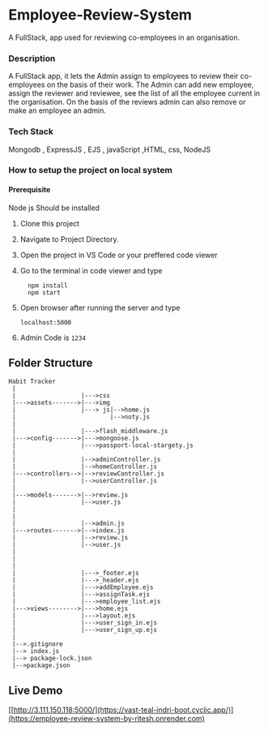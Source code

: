 # Employee-Review-System
A FullStack, app used for reviewing co-employees in an organisation.


### Description
A FullStack app, it lets the Admin assign to employees to review their co-employees on the basis of their work. The Admin can add new employee, assign the reviewer and reviewee, see the list of all the employee current in the organisation. On the basis of the reviews admin can also remove or make an employee an admin.

### Tech Stack

 Mongodb , ExpressJS , EJS , javaScript ,HTML, css, NodeJS

### How to setup the project on local system
#### Prerequisite 
  Node js Should be installed 

  1. Clone this project
  2. Navigate to Project Directory.
  3. Open the project in VS Code or your preffered code viewer
  4. Go to the terminal in code viewer and type
  
      ```
        npm install 
        npm start
     ```
  5. Open browser after running the server and type
  
      ```
      localhost:5000
      ```
  6. Admin Code is `1234`

## Folder Structure
   ```
   Habit Tracker
    |
    |                  |--->css
    |--->assets------->|--->img
    |                  |---> js|-->home.js
    |                          |-->noty.js
    |
    |                  |--->flash_middleware.js
    |--->config------->|--->mongoose.js
    |                  |--->passport-local-stargety.js
    |
    |                  |-->adminController.js
    |                  |-->homeController.js
    |--->controllers-->|-->reviewController.js
    |                  |-->userController.js
    |
    |--->models------->|-->review.js
    |                  |-->user.js
    |
    |              
    |                  |-->admin.js
    |--->routes------->|-->index.js
    |                  |-->review.js
    |                  |-->user.js
    |
    |
    |              
    |                  |--->_footer.ejs
    |                  |--->_header.ejs
    |                  |--->addEmployee.ejs
    |                  |--->assignTask.ejs
    |                  |--->employee_list.ejs
    |--->views-------->|--->home.ejs
    |                  |--->layout.ejs
    |                  |--->user_sign_in.ejs
    |                  |--->user_sign_up.ejs
    |
    |-->.gitignore
    |--> index.js
    |--> package-lock.json
    |-->package.json
   ```

## Live Demo
[[http://3.111.150.118:5000/](https://vast-teal-indri-boot.cyclic.app/)](https://employee-review-system-by-ritesh.onrender.com)
  
  

  

